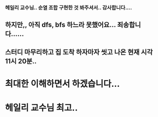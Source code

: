 ### 헤일리 교수님.. 순열 조합 구현한 것 봐주셔서.. 감사합니다....
## 하지만,, 아직 dfs, bfs 하느라 못했어요... 죄송합니다......
## 스터디 마무리하고 집 도착 하자마자 씻고 나온 현재 시각 11시 20분..
# 최대한 이해하면서 하겠습니다...

# 헤일리 교수님 최고..
